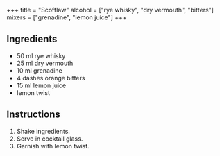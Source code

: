 +++
title = "Scofflaw"
alcohol = ["rye whisky", "dry vermouth", "bitters"]
mixers = ["grenadine", "lemon juice"]
+++

## Ingredients

- 50 ml rye whisky
- 25 ml dry vermouth
- 10 ml grenadine
- 4 dashes orange bitters
- 15 ml lemon juice
- lemon twist

## Instructions

1. Shake ingredients.
2. Serve in cocktail glass.
3. Garnish with lemon twist.
